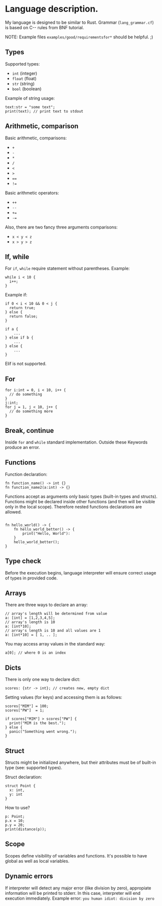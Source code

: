 # Language description.

My language is designed to be similar to Rust.
Grammar (`lang_grammar.cf`) is based on C-- rules from BNF tutorial.

NOTE: Example files `examples/good/requirementsfor*` should be helpful. ;)

## Types

Supported types:
 - `int`   (integer)
 - `float` (float)
 - `str` (string)
 - `bool` (boolean)

Example of string usage:
```
text:str = "some text";
print(text); // print text to stdout
```

## Arithmetic, comparison

Basic arithmetic, comparisons:
 - `+`
 - `-`
 - `*`
 - `/`
 - `<`
 - `>`
 - `==`
 - `!=`

Basic arithmetic operators:
 - `++`
 - `--`
 - `+=`
 - `-=`

Also, there are two fancy three arguments comparisons:
 - `x < y < z`
 - `x > y > z`

## If, while

For `if`, `while` require statement without parentheses.
Example:
```
while i < 10 {
  i++;
}
```
Example if:
```
if 0 < i < 10 && 0 < j {
  return true;
} else {
  return false;
}

if a {
    ...    
} else if b {
    ...
} else {
    ...    
}
```
Elif is not supported.

## For
```
for i:int = 0, i < 10, i++ {
  // do something  
}
j:int;
for j = 1, j < 10, j++ {
  // do something more    
} 
```

## Break, continue

Inside `for` and `while` standard implementation.
Outside these Keywords produce an error.

## Functions

Function declaration:
```
fn function_name() -> int {}
fn function_name2(a:int) -> {}
```
Functions accept as arguments only basic types (built-in types and structs).
Functions might be declared inside other functions (and then will be
visible only in the local scope). Therefore nested functions declarations are allowed.
```

fn hello_world() -> {
    fn hello_world_better() -> {
        print("Hello, World"):    
    }
    hello_world_better();
}
```

## Type check

Before the execution begins, language interpreter will ensure
correct usage of types in provided code.

## Arrays

There are three ways to declare an array:
```
// array's length will be determined from value
a: [int] = [1,2,3,4,5];
// array's length is 10
a: [int*10];
// array's length is 10 and all values are 1
a: [int*10] = [ 1, .. ];
```

You may access array values in the standard way:
```
a[0]; // where 0 is an index
```

## Dicts

There is only one way to declare dict:
```
scores: {str -> int}; // creates new, empty dict
```

Setting values (for keys) and accessing them is as follows:
```
scores["MIM"] = 100;
scores["PW"]  = 1;

if scores["MIM"] > scores["PW"] {
  print("MIM is the best.");
} else {
  panic("Something went wrong.");
}
```

## Struct

Structs might be initialized anywhere, but their attributes must be of built-in type
(see: supported types).

Struct declaration:
```
struct Point {
  x: int,
  y: int
}
```

How to use?
```
p: Point;
p.x = 10;
p.y = 20;
print(distance(p));
```

## Scope

Scopes define visibility of variables and functions. It's possible to have
global as well as local variables.

## Dynamic errors

If interpreter will detect any major error (like division by zero),
appropiate information will be printed to stderr. In this case, interpreter will
end execution immediately.
Example error: `you human idiot: division by zero`

